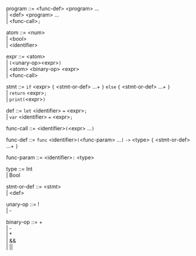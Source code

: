 program ::= \<func-def\> \<program\> ... \
          | \<def\> \<program\> ... \
          | \<func-call\>`;`

atom ::= \<num\> \
       | \<bool\> \
       | \<identifier\>

expr ::= \<atom\> \
       | `(`\<unary-op\>\<expr\>`)` \
       | \<atom\> \<binary-op\> \<expr\> \
       | \<func-call\>
       
stmt ::= `if` \<expr\> `{` \<stmt-or-def\> ...+ `}` `else` `{` \<stmt-or-def\> ...+ `}` \
       | `return` \<expr\>`;` \
       | `print(`\<expr\>`)`
       
def ::= `let` \<identifier\> `=` \<expr\>`;` \
      | `var` \<identifier\> `=` \<expr\>`;`
      
func-call ::= \<identifier\>`(`\<expr\> ...`)`
      
func-def ::= `func` \<identifier\>`(`\<func-param\> ...`)` `->` \<type\> `{` \<stmt-or-def\> ...+ `}`
      
func-param ::= \<identifier\>`:` \<type\>
      
type ::= Int \
       | Bool
       
stmt-or-def ::= \<stmt\> \
              | \<def\>
       
unary-op ::= ! \
           | -
       
binary-op ::= + \
            | - \
            | * \
            | && \
            | ||
